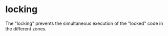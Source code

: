 # locking
The "locking" prevents the simultaneous execution of the "locked" code in the different zones.
